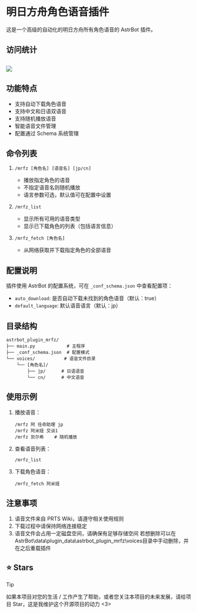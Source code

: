 # 明日方舟角色语音插件

这是一个高级的自动化的明日方舟所有角色语音的 AstrBot 插件。

## 访问统计
## <a href="https://count.getloli.com/"><img src="https://count.getloli.com/get/@:astrbot_plugin_mrfz?theme=rule34"></a>

## 功能特点

- 支持自动下载角色语音
- 支持中文和日语双语音
- 支持随机播放语音
- 智能语音文件管理
- 配置通过 Schema 系统管理

## 命令列表

1. `/mrfz [角色名] [语音名] [jp/cn]`
   - 播放指定角色的语音
   - 不指定语音名则随机播放
   - 语言参数可选，默认值可在配置中设置

2. `/mrfz_list`
   - 显示所有可用的语音类型
   - 显示已下载角色的列表（包括语言信息）

3. `/mrfz_fetch [角色名]`
   - 从网络获取并下载指定角色的全部语音

## 配置说明

插件使用 AstrBot 的配置系统，可在 `_conf_schema.json` 中查看配置项：

- `auto_download`: 是否自动下载未找到的角色语音（默认：true）
- `default_language`: 默认语音语言（默认：jp）

## 目录结构

```
astrbot_plugin_mrfz/
├── main.py            # 主程序
├── _conf_schema.json  # 配置模式
└── voices/           # 语音文件目录
    └── [角色名]/
        ├── jp/      # 日语语音
        └── cn/      # 中文语音
```

## 使用示例

1. 播放语音：
   ```
   /mrfz 阿 任命助理 jp
   /mrfz 阿米娅 交谈1
   /mrfz 凯尔希    # 随机播放
   ```

2. 查看语音列表：
   ```
   /mrfz_list
   ```

3. 下载角色语音：
   ```
   /mrfz_fetch 阿米娅
   ```

## 注意事项

1. 语音文件来自 PRTS Wiki，请遵守相关使用规则 
2. 下载过程中请保持网络连接稳定
3. 语音文件会占用一定磁盘空间，请确保有足够存储空间
   若想删除可以在AstrBot\data\plugin_data\astrbot_plugin_mrfz\voices目录中手动删除，并在之后重载插件   

## ⭐ Stars

> [!TIP] 
> 如果本项目对您的生活 / 工作产生了帮助，或者您关注本项目的未来发展，请给项目 Star，这是我维护这个开源项目的动力 <3>
